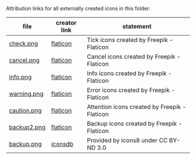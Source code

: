 Attribution links for all externally created icons in this folder:

| file                       | creator link                                                          | statement                                     |
| -------------------------- | --------------------------------------------------------------------- | --------------------------------------------- |
| [check.png](check.png)     | [flaticon](https://www.flaticon.com/free-icon/check_1721585)          | Tick icons created by Freepik - Flaticon      |
| [cancel.png](cancel.png)   | [flaticon](https://www.flaticon.com/free-icon/cancel_391247)          | Cancel icons created by Freepik - Flaticon    |
| [info.png](info.png)       | [flaticon](https://www.flaticon.com/free-icon/information_1076337)    | Info icons created by Freepik - Flaticon      |
| [warning.png](warning.png) | [flaticon](https://www.flaticon.com/free-icon/warning_595067)         | Error icons created by Freepik - Flaticon     |
| [caution.png](caution.png) | [flaticon](https://www.flaticon.com/free-icon/warning_2797388)        | Attention icons created by Freepik - Flaticon |
| [backup2.png](backup2.png) | [flaticon](https://www.flaticon.com/free-icon/database_3427386)       | Backup icons created by Freepik - Flaticon    |
| [backup.png](backup.png)   | [iconsdb](https://www.iconsdb.com/orange-icons/data-backup-icon.html) | Provided by icons8 under CC BY-ND 3.0         |
